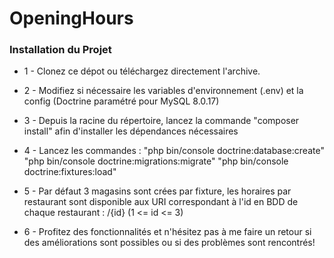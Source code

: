 # OpeningHours

### Installation du Projet

- 1 -
   Clonez ce dépot ou téléchargez directement l'archive.
   
- 2 -
   Modifiez si nécessaire les variables d'environnement (.env) et la config
   (Doctrine paramétré pour MySQL 8.0.17)
   
- 3 -
   Depuis la racine du répertoire, lancez la commande "composer install"
   afin d'installer les dépendances nécessaires
   
- 4 -
  Lancez les commandes :
    "php bin/console doctrine:database:create"
    "php bin/console doctrine:migrations:migrate"
    "php bin/console doctrine:fixtures:load"
    
- 5 -
  Par défaut 3 magasins sont crées par fixture, les horaires 
  par restaurant sont disponible aux URI correspondant à l'id en BDD de chaque restaurant :
  /{id} (1 <= id <= 3)
  
- 6 -
  Profitez des fonctionnalités et n'hésitez pas à me faire un retour si des améliorations sont possibles
  ou si des problèmes sont rencontrés!
